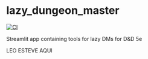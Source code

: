 # lazy_dungeon_master

[![CI](https://github.com/francocontigo/lazy_dungeon_master/actions/workflows/main.yml/badge.svg)](https://github.com/francocontigo/lazy_dungeon_master/actions/workflows/main.yml)

Streamlit app containing tools for lazy DMs for D&amp;D 5e

LEO ESTEVE AQUI

